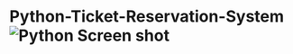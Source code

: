 # Python-Ticket-Reservation-System![Python Screen shot](https://user-images.githubusercontent.com/79039768/164104186-7c44797e-bfae-40fd-b128-ec71836e2647.PNG)
